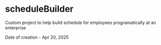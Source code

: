 # scheduleBuilder
Custom project to help build schedule for employees programatically at an enterprise

Date of creation - Apr 20, 2025

